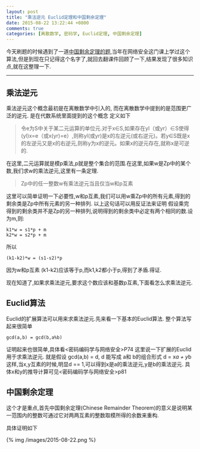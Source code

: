 ```yaml
---
layout: post
title: "乘法逆元 Euclid定理和中国剩余定理"
date: 2015-08-22 13:22:44 +0800
comments: true
categories: [离散数学, 密码学, Euclid定理, 中国剩余定理]
---
```


今天刷题的时候遇到了一道[中国剩余定理的题][1],当年在网络安全这门课上学过这个算法,但是到现在只记得这个名字了,就回去翻课件回顾了一下,结果发现了很多知识点,就在这整理一下.


----------

## 乘法逆元 ##

乘法逆元这个概念最初是在离散数学中引入的, 而在离散数学中提到的是范围更广泛的逆元. 是在代数系统里面提到的这个概念
定义如下

> 令e为S中关于某二元运算的单位元.对于x∈S,如果存在yl（或yr）∈S使得(yl)x=e（或x(yr)=e）,则称yl(或yr)是x的左逆元(或右逆元)。若y∈S既是x的左逆元又是x的右逆元,则称y为x的逆元。如果x的逆元存在,就称x是可逆的.

在这里,二元运算就是模p乘法,p就是整个集合的范围.在这里,如果w是Zp中的某个数,我们求w的乘法逆元,这里有一条定理.

> Zp中的任一整数w有乘法逆元当且仅当w和p互素

这里可以简单证明一下必要性,w和p互素,我们可以用w乘Zp中的所有元素,得到的剩余类是Zp中所有元素的另一种排列.
以上这句话可以用反证法来证明
假设乘完得到的剩余类并不是Zp的另一种排列,说明得到的剩余类中必定有两个相同的数.设为m,则:

    k1*w = s1*p + m
    k2*w = s2*p + m

所以

    (k1-k2)*w = (s1-s2)*p

因为w和p互素
(k1-k2)应该等于p,而k1,k2都小于p,得到了矛盾.得证.

现在知道了,如果求乘法逆元,要求这个数应该和基数p互素,下面看怎么求乘法逆元.

## Euclid算法 ##

Euclid的扩展算法可以用来求乘法逆元.先来看一下基本的Euclid算法.
整个算法写起来很简单

    gcd(a,b) = gcd(b,a%b)

证明起来也很简单,具体看<密码编码学与网络安全>P74
这里说一下扩展的Euclid用于求乘法逆元.
就是假设 gcd(a,b) = d, d 能写成 a和 b的组合形式
d = x*a + y*b
这样,当x,y互素的时候,明显d == 1,可以得到x是a的乘法逆元,y是b的乘法逆元.
具体x和y的推导计算可见<密码编码学与网络安全>p81

## 中国剩余定理 ##

这个才是重点,首先中国剩余定理(Chinese Remainder Theorem)的意义是说明某一范围内的整数可通过它对两两互素的整数取模所得的余数来重构.

具体证明如下

{% img /images/2015-08-22.png %}



  [1]: http://www.51nod.com/onlineJudge/questionCode.html#!problemId=1079
